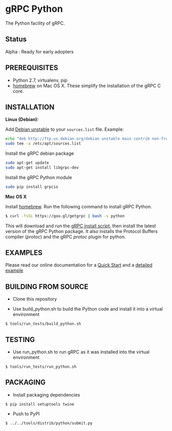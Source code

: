 gRPC Python
=========
The Python facility of gRPC.

Status
-------
Alpha : Ready for early adopters

PREREQUISITES
-------------
- Python 2.7, virtualenv, pip
- [homebrew][] on Mac OS X.  These simplify the installation of the gRPC C core.

INSTALLATION
-------------

**Linux (Debian):**

Add [Debian unstable][] to your `sources.list` file. Example:

```sh
echo "deb http://ftp.us.debian.org/debian unstable main contrib non-free" | \
sudo tee -a /etc/apt/sources.list
```

Install the gRPC debian package

```sh
sudo apt-get update
sudo apt-get install libgrpc-dev
```

Install the gRPC Python module
```sh
sudo pip install grpcio
```

**Mac OS X**

Install [homebrew][]. Run the following command to install gRPC Python.
```sh
$ curl -fsSL https://goo.gl/getgrpc | bash -s python
```
This will download and run the [gRPC install script][], then install the latest version of the gRPC Python package.  It also installs the Protocol Buffers compiler (_protoc_) and the gRPC _protoc_ plugin for python.

EXAMPLES
--------
Please read our online documentation for a [Quick Start][] and a [detailed example][]

BUILDING FROM SOURCE
---------------------
- Clone this repository

- Use build_python.sh to build the Python code and install it into a virtual environment
```
$ tools/run_tests/build_python.sh
```

TESTING
-------

- Use run_python.sh to run gRPC as it was installed into the virtual environment
```
$ tools/run_tests/run_python.sh
```

PACKAGING
---------

- Install packaging dependencies
```
$ pip install setuptools twine
```

- Push to PyPI
```
$ ../../tools/distrib/python/submit.py
```

[homebrew]:http://brew.sh
[gRPC install script]:https://raw.githubusercontent.com/grpc/homebrew-grpc/master/scripts/install
[Quick Start]:http://www.grpc.io/docs/tutorials/basic/python.html
[detailed example]:http://www.grpc.io/docs/installation/python.html
[Debian unstable]:https://www.debian.org/releases/sid/
